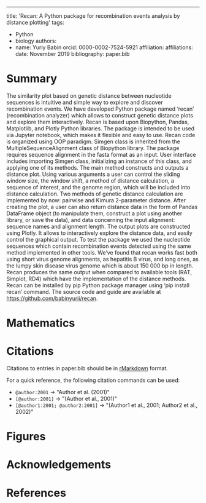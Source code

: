 ---
title: 'Recan: A Python package for recombination events analysis by distance plotting'
tags:
  - Python
  - biology
authors:
  - name: Yuriy Babin
    orcid: 0000-0002-7524-5921
    affiliation: 
affiliations:
date:  November 2019
bibliography: paper.bib

# Summary

The similarity plot based on genetic distance between nucleotide sequences is intuitive and simple way to explore and discover recombination events. We have developed Python package named ‘recan’ (recombination analyzer) which allows to construct genetic distance plots and explore them interactively. 
Recan is based upon Biopython, Pandas, Matplotlib, and Plotly Python libraries. The package is intended to be used via Jupyter notebook, which makes it flexible and easy to use.
Recan code is organized using OOP paradigm. Simgen class is inherited from the MultipleSequenceAlignment class of Biopython library. The package requires sequence alignment in the fasta format as an input. User interface includes importing Simgen class, initializing an instance of this class, and applying one of its methods. The main method constructs and outputs a distance plot. Using various arguments a user can control the sliding window size, the window shift, a method of distance calculation, a sequence of interest, and the genome region, which will be included into distance calculation. Two methods of genetic distance calculation are implemented by now: pairwise and Kimura 2-parameter distance. After creating the plot, a user can also return distance data in the form of Pandas DataFrame object (to manipulate them, construct a plot using another library, or save the data), and data concerning the input alignment: sequence names and alignment length. The output plots are constructed using Plotly. It allows to interactively explore the distance data, and easily control the graphical output.
To test the package we used the nucleotide sequences which contain recombination events detected using the same method implemented in other tools. We’ve found that recan works fast both using short virus genome alignments, as hepatitis B virus, and long ones, as the lumpy skin disease virus genome which is about 150 000 bp in length. Recan produces the same output when compared to available tools (RAT, Simplot, RD4) which have the implementation of the distance methods. 
Recan can be installed by pip Python package manager using ‘pip install recan’ command. The source code and guide are available at https://github.com/babinyurii/recan.


# Mathematics



# Citations

Citations to entries in paper.bib should be in
[rMarkdown](http://rmarkdown.rstudio.com/authoring_bibliographies_and_citations.html)
format.

For a quick reference, the following citation commands can be used:
- `@author:2001`  ->  "Author et al. (2001)"
- `[@author:2001]` -> "(Author et al., 2001)"
- `[@author1:2001; @author2:2001]` -> "(Author1 et al., 2001; Author2 et al., 2002)"

# Figures


# Acknowledgements



# References
